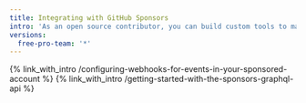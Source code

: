 ```yaml
---
title: Integrating with GitHub Sponsors
intro: 'As an open source contributor, you can build custom tools to manage your GitHub sponsorships.'
versions:
  free-pro-team: '*'
---
```


{% link_with_intro /configuring-webhooks-for-events-in-your-sponsored-account %}
{% link_with_intro /getting-started-with-the-sponsors-graphql-api %}
